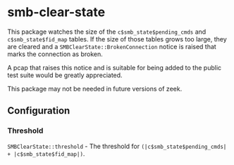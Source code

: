 smb-clear-state
===============

This package watches the size of the `c$smb_state$pending_cmds` and
`c$smb_state$fid_map` tables.  If the size of those tables grows too large,
they are cleared and a `SMBClearState::BrokenConnection` notice is raised that
marks the connection as broken.

A pcap that raises this notice and is suitable for being added to the public
test suite would be greatly appreciated.

This package may not be needed in future versions of zeek.

## Configuration

### Threshold

`SMBClearState::threshold` - The threshold for `(|c$smb_state$pending_cmds| + |c$smb_state$fid_map|)`.
